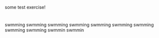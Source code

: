 some test exercise!


#
swmming
swmming
swmming
swmming
swmming
swmming
swmming
swmming
swmming
swmmin
swmmin
